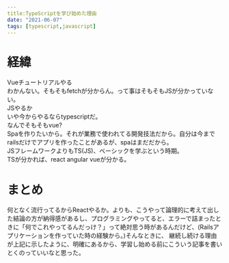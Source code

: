 ```yaml
---
title:TypeScriptを学び始めた理由
date: "2021-06-07"
tags: [typescript,javascript]
---
```


# 経緯
Vueチュートリアルやる<br>
わかんない。そもそもfetchが分からん。って事はそもそもJSが分かっていない。<br>
JSやるか<br>
いや今からやるならtypescriptだ。<br>
なんでそもそもvue? <br>
Spaを作りたいから。それが業務で使われてる開発技法だから。自分は今までrailsだけでアプリを作ったことがあるが、spaはまだだから。<br>
JSフレームワークよりもTS(JS)、ベーシックを学ぶという時期。<br>
TSが分かれば、react angular vueが分かる。<br>

# まとめ
何となく流行ってるからReactやるか。よりも、こうやって論理的に考えて出した結論の方が納得感があるし、プログラミングやってると、エラーで詰まったときに「何でこれやってるんだっけ？」って絶対思う時があるんだけど、(Railsアプリケーションを作っていた時の経験から。)そんなときに、
継続し続ける理由が上記に示したように、明確にあるから、学習し始める前にこういう記事を書いとくのっていいなと思った。
